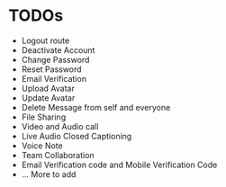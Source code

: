# TODOs

* Logout route
* Deactivate Account
* Change Password
* Reset Password
* Email Verification
* Upload Avatar
* Update Avatar
* Delete Message from self and everyone
* File Sharing
* Video and Audio call
* Live Audio Closed Captioning
* Voice Note
* Team Collaboration
* Email Verification code and Mobile Verification Code
* ... More to add